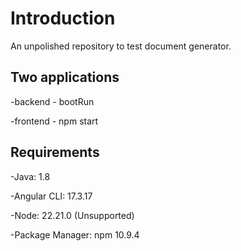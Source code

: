 # Introduction
An unpolished repository to test document generator.

## Two applications
-backend - bootRun

-frontend - npm start

## Requirements
-Java: 1.8

-Angular CLI: 17.3.17

-Node: 22.21.0 (Unsupported)

-Package Manager: npm 10.9.4

